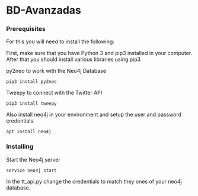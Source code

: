 # BD-Avanzadas
### Prerequisites
For this you will need to install the following:

First, make sure that you have Python 3 and pip3 installed in your computer. After that you should install various libraries using pip3

py2neo to work with the Neo4j Database

```
pip3 install py2neo

```

Tweepy to connect with the Twitter API

```
pip3 install tweepy

```

Also install neo4j in your environment and setup the user and password credentials.

```
apt install neo4j
```

### Installing

Start the Neo4j server

```
service neo4j start
```

In the tt_api.py change the credentials to match they ones of your neo4j database.
